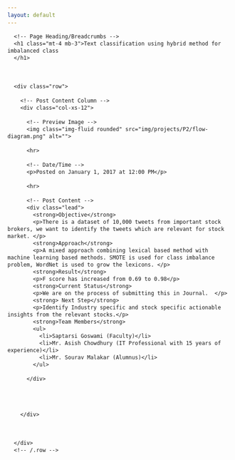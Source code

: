 ```yaml
---
layout: default
---
```



  <!-- Page Content -->
  <div class="container">

      <!-- Page Heading/Breadcrumbs -->
      <h1 class="mt-4 mb-3">Text classification using hybrid method for imbalanced class
      </h1>

     

      <div class="row">

        <!-- Post Content Column -->
        <div class="col-xs-12">

          <!-- Preview Image -->
          <img class="img-fluid rounded" src="img/projects/P2/flow-diagram.png" alt="">

          <hr>

          <!-- Date/Time -->
          <p>Posted on January 1, 2017 at 12:00 PM</p>

          <hr>

          <!-- Post Content -->
          <div class="lead">
            <strong>Objective</strong>
            <p>There is a dataset of 10,000 tweets from important stock brokers, we want to identify the tweets which are relevant for stock market. </p>
            <strong>Approach</strong> 
            <p>A mixed approach combining lexical based method with machine learning based methods. SMOTE is used for class imbalance problem, WordNet is used to grow the lexicons. </p>
            <strong>Result</strong>
            <p>F score has increased from 0.69 to 0.98</p>
            <strong>Current Status</strong> 
            <p>We are on the process of submitting this in Journal.  </p>
            <strong> Next Step</strong>
            <p>Identify Industry specific and stock specific actionable insights from the relevant stocks.</p>
            <strong>Team Members</strong>
            <ul>
              <li>Saptarsi Goswami (Faculty)</li>
              <li>Mr. Asish Chowdhury (IT Professional with 15 years of experience)</li>
              <li>Mr. Sourav Malakar (Alumnus)</li>
            </ul>
           
          </div>

       

     
        </div>

     

      </div>
      <!-- /.row -->

  </div>
  <!-- /.container -->

